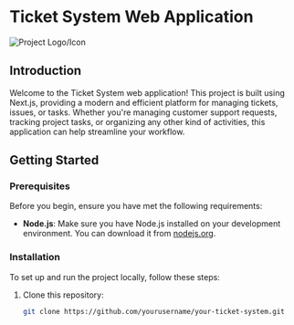 # Ticket System Web Application

![Project Logo/Icon](your-logo-or-image.png)

## Introduction

Welcome to the Ticket System web application! This project is built using Next.js, providing a modern and efficient platform for managing tickets, issues, or tasks. Whether you're managing customer support requests, tracking project tasks, or organizing any other kind of activities, this application can help streamline your workflow.

## Getting Started

### Prerequisites

Before you begin, ensure you have met the following requirements:

- **Node.js**: Make sure you have Node.js installed on your development environment. You can download it from [nodejs.org](https://nodejs.org/).

### Installation

To set up and run the project locally, follow these steps:

1. Clone this repository:

   ```bash
   git clone https://github.com/yourusername/your-ticket-system.git
